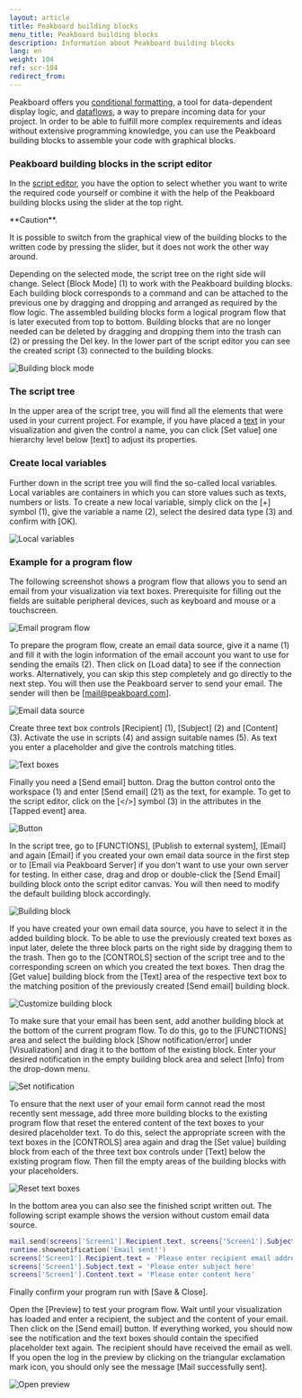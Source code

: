 ```yaml
---
layout: article
title: Peakboard building blocks
menu_title: Peakboard building blocks
description: Information about Peakboard building blocks
lang: en
weight: 104
ref: scr-104
redirect_from:
---
```


Peakboard offers you [conditional formatting](/controls/de-cf.html), a tool for data-dependent display logic, and [dataflows](/dataflows/de-first-steps.html), a way to prepare incoming data for your project. In order to be able to fulfill more complex requirements and ideas without extensive programming knowledge, you can use the Peakboard building blocks to assemble your code with graphical blocks.

### Peakboard building blocks in the script editor

In the [script editor](/scripting/en-script-editor.html), you have the option to select whether you want to write the required code yourself or combine it with the help of the Peakboard building blocks using the slider at the top right.

<div class="box-warning" markdown="1">
**Caution**.

It is possible to switch from the graphical view of the building blocks to the written code by pressing the slider, but it does not work the other way around.
</div>

Depending on the selected mode, the script tree on the right side will change. Select [Block Mode] (1) to work with the Peakboard building blocks.
Each building block corresponds to a command and can be attached to the previous one by dragging and dropping and arranged as required by the flow logic.
The assembled building blocks form a logical program flow that is later executed from top to bottom.
Building blocks that are no longer needed can be deleted by dragging and dropping them into the trash can (2) or pressing the Del key.
In the lower part of the script editor you can see the created script (3) connected to the building blocks.

![Building block mode](/assets/images/scripting/buildingblocks/en_building-blocks-01.png)

### The script tree

In the upper area of the script tree, you will find all the elements that were used in your current project.
For example, if you have placed a [text](/controls/Common/en-text-block.html) in your visualization and given the control a name, you can click [Set value] one hierarchy level below [text] to adjust its properties.

### Create local variables

Further down in the script tree you will find the so-called local variables.
Local variables are containers in which you can store values such as texts, numbers or lists.
To create a new local variable, simply click on the [+] symbol (1), give the variable a name (2), select the desired data type (3) and confirm with [OK].

![Local variables](/assets/images/scripting/buildingblocks/en_building-blocks-02.png)

### Example for a program flow

The following screenshot shows a program flow that allows you to send an email from your visualization via text boxes. Prerequisite for filling out the fields are suitable peripheral devices, such as keyboard and mouse or a touchscreen.

![Email program flow](/assets/images/scripting/buildingblocks/en_example-01.png)

To prepare the program flow, create an email data source, give it a name (1) and fill it with the login information of the email account you want to use for sending the emails (2). Then click on [Load data] to see if the connection works. Alternatively, you can skip this step completely and go directly to the next step. You will then use the Peakboard server to send your email. The sender will then be [mail@peakboard.com].

![Email data source](/assets/images/scripting/buildingblocks/en_example-02.png)

Create three text box controls [Recipient] (1), [Subject] (2) and [Content] (3). Activate the use in scripts (4) and assign suitable names (5). As text you enter a placeholder and give the controls matching titles.

![Text boxes](/assets/images/scripting/buildingblocks/en_example-03.png)

Finally you need a [Send email] button. Drag the button control onto the workspace (1) and enter [Send email] (21) as the text, for example. To get to the script editor, click on the [</>] symbol (3) in the attributes in the [Tapped event] area.

![Button](/assets/images/scripting/buildingblocks/en_example-04.png)

In the script tree, go to [FUNCTIONS], [Publish to external system], [Email] and again [Email] if you created your own email data source in the first step or to [Email via Peakboard Server] if you don't want to use your own server for testing. In either case, drag and drop or double-click the [Send Email] building block onto the script editor canvas. You will then need to modify the default building block accordingly.

![Building block](/assets/images/scripting/buildingblocks/en_example-05.gif)

If you have created your own email data source, you have to select it in the added building block. To be able to use the previously created text boxes as input later, delete the three block parts on the right side by dragging them to the trash. Then go to the [CONTROLS] section of the script tree and to the corresponding screen on which you created the text boxes. Then drag the [Get value] building block from the [Text] area of the respective text box to the matching position of the previously created [Send email] building block.

![Customize building block](/assets/images/scripting/buildingblocks/en_example-06.gif)

To make sure that your email has been sent, add another building block at the bottom of the current program flow. To do this, go to the [FUNCTIONS] area and select the building block [Show notification/error] under [Visualization] and drag it to the bottom of the existing block. Enter your desired notification in the empty building block area and select [Info] from the drop-down menu.

![Set notification](/assets/images/scripting/buildingblocks/en_example-07.gif)

To ensure that the next user of your email form cannot read the most recently sent message, add three more building blocks to the existing program flow that reset the entered content of the text boxes to your desired placeholder text. To do this, select the appropriate screen with the text boxes in the [CONTROLS] area again and drag the [Set value] building block from each of the three text box controls under [Text] below the existing program flow. Then fill the empty areas of the building blocks with your placeholders.

![Reset text boxes](/assets/images/scripting/buildingblocks/en_example-08.gif)

In the bottom area you can also see the finished script written out.
The following script example shows the version without custom email data source.

```lua
mail.send(screens['Screen1'].Recipient.text, screens['Screen1'].Subject.text, screens['Screen1'].Content.text)
runtime.shownotification('Email sent!')
screens['Screen1'].Recipient.text = 'Please enter recipient email address here'
screens['Screen1'].Subject.text = 'Please enter subject here'
screens['Screen1'].Content.text = 'Please enter content here'
```

Finally confirm your program run with [Save & Close].

Open the [Preview] to test your program flow. Wait until your visualization has loaded and enter a recipient, the subject and the content of your email. Then click on the [Send email] button. If everything worked, you should now see the notification and the text boxes should contain the specified placeholder text again. The recipient should have received the email as well. If you open the log in the preview by clicking on the triangular exclamation mark icon, you should only see the message [Mail successfully sent].

![Open preview](/assets/images/scripting/buildingblocks/en_example-09.gif)
